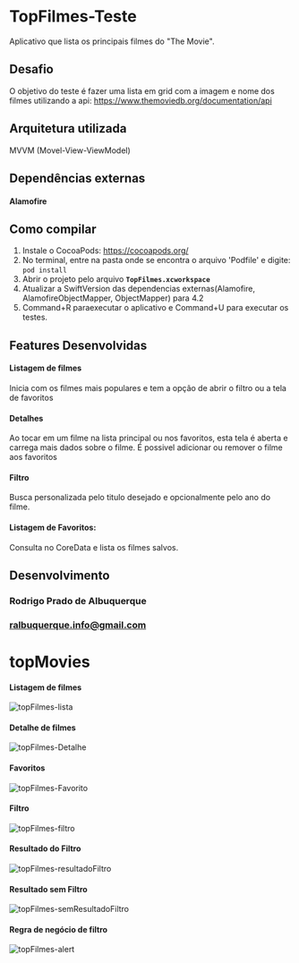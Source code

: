 # TopFilmes-Teste

Aplicativo que lista os principais filmes do "The Movie".


## Desafio

O objetivo do teste é fazer uma lista em grid com a imagem e nome dos filmes utilizando a api: https://www.themoviedb.org/documentation/api

## Arquitetura utilizada

MVVM (Movel-View-ViewModel) 


## Dependências externas

#### Alamofire 


## Como compilar

1. Instale o CocoaPods: https://cocoapods.org/
2. No terminal, entre na pasta onde se encontra o arquivo 'Podfile' e digite: `pod install`
3. Abrir o projeto pelo arquivo **`TopFilmes.xcworkspace`**
4. Atualizar a SwiftVersion das dependencias externas(Alamofire, AlamofireObjectMapper, ObjectMapper) para 4.2
5. Command+R paraexecutar o aplicativo e Command+U para executar os testes.

## Features Desenvolvidas

#### Listagem de filmes
Inicia com os filmes mais populares e tem a opção de abrir o filtro ou a tela de favoritos

#### Detalhes
Ao tocar em um filme na lista principal ou nos favoritos, esta tela é aberta e carrega mais dados sobre o filme. É possivel adicionar ou remover o filme aos favoritos

#### Filtro
Busca personalizada pelo titulo desejado e opcionalmente pelo ano do filme.

#### Listagem de Favoritos:
Consulta no CoreData e lista os filmes salvos.

## Desenvolvimento

### Rodrigo Prado de Albuquerque
### ralbuquerque.info@gmail.com


# topMovies
#### Listagem de filmes
![topFilmes-lista](https://user-images.githubusercontent.com/17296448/72229279-1dceb100-358c-11ea-9399-e111e8623c0c.png)

#### Detalhe de filmes
![topFilmes-Detalhe](https://user-images.githubusercontent.com/17296448/72229332-99306280-358c-11ea-85fc-7bfcd82831b4.png)

#### Favoritos
![topFilmes-Favorito](https://user-images.githubusercontent.com/17296448/72229333-99306280-358c-11ea-9009-d8c010bda8df.png)

#### Filtro
![topFilmes-filtro](https://user-images.githubusercontent.com/17296448/72229334-99306280-358c-11ea-8f0b-7ff551b77f39.png)

#### Resultado do Filtro
![topFilmes-resultadoFiltro](https://user-images.githubusercontent.com/17296448/72229335-99306280-358c-11ea-88fe-54aa591c31b0.png)

#### Resultado sem Filtro
![topFilmes-semResultadoFiltro](https://user-images.githubusercontent.com/17296448/72229336-99306280-358c-11ea-8494-55e1caf93c21.png)

#### Regra de negócio de filtro
![topFilmes-alert](https://user-images.githubusercontent.com/17296448/72229331-9897cc00-358c-11ea-9f9e-98321e4cf5ba.png)














